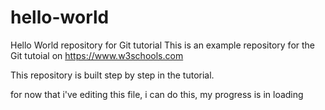 # hello-world
Hello World repository for Git tutorial
This is an example repository for the Git tutoial on https://www.w3schools.com

This repository is built step by step in the tutorial.

for now that i've editing this file, i can do this, my progress is in loading
